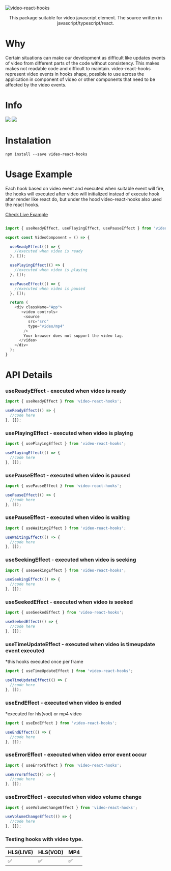 ![video-react-hooks](https://i.ibb.co/CzzMNM7/video-react-1.jpg)

<p align="center">This package suitable for video javascript element. The source written in javascript/typescript/react.</p>

# Why

Certain situations can make our development as difficult like updates events of video from different parts of the code without consistency.
This makes makes not readable code and difficult to maintain. video-react-hooks represent video events in hooks shape, possible to use across the application in component of video or other components that need to be affected by the video events.

# Info

![](https://img.shields.io/npm/dt/video-react-hooks?style=flat-square)
![](https://img.shields.io/github/languages/code-size/davidkern13/video-react-hooks?color=green&style=flat-square)

# Instalation

```
npm install --save video-react-hooks
```

# Usage Example

Each hook based on video event and executed when suitable event will fire, the hooks will executed after video will initialized instead of execute hook after render like react do, but under the hood video-react-hooks also used the react hooks.

[Check Live Example](https://codesandbox.io/s/video-react-hooks-n9bu3d)

```JavaScript

import { useReadyEffect, usePlayingEffect, usePauseEffect } from 'video-react-hooks';

export const VideoComponent = () => {

  useReadyEffect(() => {
    //executed when video is ready
  }, []);

  usePlayingEffect(() => {
    //executed when video is playing
  }, []);

  usePauseEffect(() => {
    //executed when video is paused
  }, []);

  return (
    <div className="App">
       <video controls>
        <source
          src="src"
          type="video/mp4"
        />
        Your browser does not support the video tag.
      </video>
    </div>
  );
}

```

# API Details


### useReadyEffect - executed when video is ready

```JavaScript
import { useReadyEffect } from 'video-react-hooks';

useReadyEffect(() => {
  //code here
}, []);
```

### usePlayingEffect - executed when video is playing

```JavaScript
import { usePlayingEffect } from 'video-react-hooks';

usePlayingEffect(() => {
  //code here
}, []);
```

### usePauseEffect - executed when video is paused

```JavaScript
import { usePauseEffect } from 'video-react-hooks';

usePauseEffect(() => {
  //code here
}, []);
```

### usePauseEffect - executed when video is waiting

```JavaScript
import { useWaitingEffect } from 'video-react-hooks';

useWaitingEffect(() => {
  //code here
}, []);
```

### useSeekingEffect - executed when video is seeking

```JavaScript
import { useSeekingEffect } from 'video-react-hooks';

useSeekingEffect(() => {
  //code here
}, []);
```

### useSeekedEffect - executed when video is seeked

```JavaScript
import { useSeekedEffect } from 'video-react-hooks';

useSeekedEffect(() => {
  //code here
}, []);
```

### useTimeUpdateEffect - executed when video is timeupdate event executed
*this hooks executed once per frame

```JavaScript
import { useTimeUpdateEffect } from 'video-react-hooks';

useTimeUpdateEffect(() => {
  //code here
}, []);
```

### useEndEffect - executed when video is ended
*executed for hls(vod) or mp4 video

```JavaScript
import { useEndEffect } from 'video-react-hooks';

useEndEffect(() => {
  //code here
}, []);
```

### useErrorEffect - executed when video error event occur

```JavaScript
import { useErrorEffect } from 'video-react-hooks';

useErrorEffect(() => {
  //code here
}, []);
```

### useErrorEffect - executed when video volume change

```JavaScript
import { useVolumeChangeEffect } from 'video-react-hooks';

useVolumeChangeEffect(() => {
  //code here
}, []);
```


### Testing hooks with video type.

| HLS(LIVE) | HLS(VOD) | MP4 |
| ------------- | ------------- | ------------- |
| :white_check_mark: | :white_check_mark: | :white_check_mark: |
